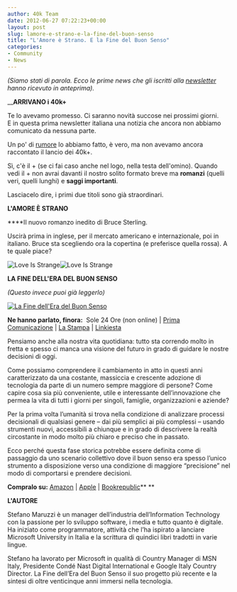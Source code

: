 ```yaml
---
author: 40k Team
date: 2012-06-27 07:22:23+00:00
layout: post
slug: lamore-e-strano-e-la-fine-del-buon-senso
title: "L'Amore è Strano. E la Fine del Buon Senso"
categories:
- Community
- News
---
```


_(Siamo stati di parola. Ecco le prime news che gli iscritti alla [newsletter](http://40k.it/sette-ragioni-per-fare-una-cosa-che-non-avevi-pensato-di-fare/) hanno ricevuto in anteprima)._

__**ARRIVANO i 40k+**




Te lo avevamo promesso. Ci saranno novità succose nei prossimi giorni. E in questa prima newsletter italiana una notizia che ancora non abbiamo comunicato da nessuna parte.

Un po' di [rumore](http://www3.lastampa.it/cultura/sezioni/articolo/lstp/460130/) lo abbiamo fatto, è vero, ma non avevamo ancora raccontato il lancio dei 40k+.

Sì, c'è il + (se ci fai caso anche nel logo, nella testa dell'omino). Quando vedi il + non avrai davanti il nostro solito formato breve ma **romanzi** (quelli veri, quelli lunghi) e **saggi importanti**.

Lasciacelo dire, i primi due titoli sono già straordinari.

**L'AMORE È STRANO**

****Il nuovo romanzo inedito di Bruce Sterling.

Uscirà prima in inglese, per il mercato americano e internazionale, poi in italiano. Bruce sta scegliendo ora la copertina (e preferisce quella rossa). A te quale piace?

![Love Is Strange](http://gallery.mailchimp.com/464ffcfa338e45c4629ffd749/images/Sterling1.jpg)![Love Is Strange](http://gallery.mailchimp.com/464ffcfa338e45c4629ffd749/images/Sterling2.jpg)

**LA FINE DELL'ERA DEL BUON SENSO**

_(Questo invece puoi già leggerlo)_




[![La Fine dell'Era del Buon Senso](http://40k.it/wp-content/uploads/2012/06/maruzziteaser.jpg)](http://40k.it/wp-content/uploads/2012/06/maruzziteaser.jpg)

**Ne hanno parlato, finora:**  Sole 24 Ore (non online) | [Prima Comunicazione](http://www.primaonline.it/2012/06/26/107685/maruzzi-e-la-fine-dell’era-del-buon-senso/) | [La Stampa](http://www3.lastampa.it/cultura/sezioni/articolo/lstp/460130/) | [Linkiesta](http://www.linkiesta.it/la-fine-dell-era-del-buon-senso)

Pensiamo anche alla nostra vita quotidiana: tutto sta correndo molto in fretta e spesso ci manca una visione del futuro in grado di guidare le nostre decisioni di oggi.

Come possiamo comprendere il cambiamento in atto in questi anni caratterizzato da una costante, massiccia e crescente adozione di tecnologia da parte di un numero sempre maggiore di persone? Come capire cosa sia più conveniente, utile e interessante dell’innovazione che permea la vita di tutti i giorni per singoli, famiglie, organizzazioni e aziende?

Per la prima volta l’umanità si trova nella condizione di analizzare processi decisionali di qualsiasi genere – dai più semplici ai più complessi – usando strumenti nuovi, accessibili a chiunque e in grado di descrivere la realtà circostante in modo molto più chiaro e preciso che in passato.

Ecco perché questa fase storica potrebbe essere definita come di passaggio da uno scenario collettivo dove il buon senso era spesso l’unico strumento a disposizione verso una condizione di maggiore “precisione” nel modo di comportarsi e prendere decisioni.

**Compralo su:** [Amazon](http://www.amazon.it/fine-dellera-buon-senso-ebook/dp/B008EVFH64/ref=sr_1_1?ie=UTF8&qid=1340738353&sr=8-1) | [Apple](http://itunes.apple.com/it/book/la-fine-dellera-del-buon-senso/id539475615?mt=11) | [Bookrepublic](http://www.bookrepublic.it/book/9788865861059-la-fine-dellera-del-buon-senso/)** **

**L'AUTORE**

Stefano Maruzzi è un manager dell’industria dell’Information Technology con la passione per lo sviluppo software, i media e tutto quanto è digitale. Ha iniziato come programmatore, attività che l’ha ispirato a lanciare Microsoft University in Italia e la scrittura di quindici libri tradotti in varie lingue.

Stefano ha lavorato per Microsoft in qualità di Country Manager di MSN Italy, Presidente Condé Nast Digital International e Google Italy Country Director. La Fine dell’Era del Buon Senso il suo progetto più recente e la sintesi di oltre venticinque anni immersi nella tecnologia.







